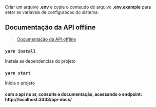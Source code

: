 Criar um arquivo **.env** e copie o conteudo do arquivo **.env.example** para setar as variaveis de configuracao do sistema.


## Documentação da API offline
> [Documentação da API offline](https://app.swaggerhub.com/apis/MurilloBorges/search-cep_api/1.0.0 "Clique aqui para ver a documentação!")

### `yarn install`
Instala as dependencias do projeto

### `yarn start`
Inicia o projeto

#### com a api no ar, consulte a documentação, acessando o endpoint: http://localhost:3333/api-docs/
